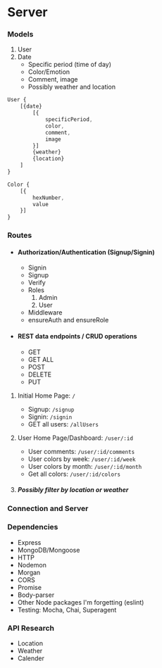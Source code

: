 # Server



### Models

1. User
2. Date
   * Specific period (time of day)
   * Color/Emotion
   * Comment, image
   * Possibly weather and location

```javascript
User {
    [{date}
        [{
            specificPeriod,
            color,
            comment,
            image
        }]
        {weather}
        {location}
    ]
}

Color {
    [{
        hexNumber,
        value
    }]
}
```

### Routes

- #### Authorization/Authentication (Signup/Signin)
  
  * Signin
  * Signup
  * Verify
  * Roles
    1. Admin
    2. User
  * Middleware
  * ensureAuth and ensureRole

- #### REST data endpoints / CRUD operations
  
    * GET
    * GET ALL
    * POST
    * DELETE
    * PUT
  
 1. Initial Home Page: `/` 
    * Signup: `/signup` 
    * Signin: `/signin` 
    * GET all users: `/allUsers` 

 2. User Home Page/Dashboard: `/user/:id`
    * User comments: `/user/:id/comments` 
    * User colors by week: `/user/:id/week` 
    * User colors by month: `/user/:id/month` 
    * Get all colors: `/user/:id/colors` 

  3. ##### Possibly filter by location or weather 

### Connection and Server

### Dependencies

- Express
- MongoDB/Mongoose
- HTTP
- Nodemon
- Morgan
- CORS
- Promise
- Body-parser
- Other Node packages I'm forgetting (eslint)
- Testing: Mocha, Chai, Superagent

### API Research

- Location
- Weather
- Calender

